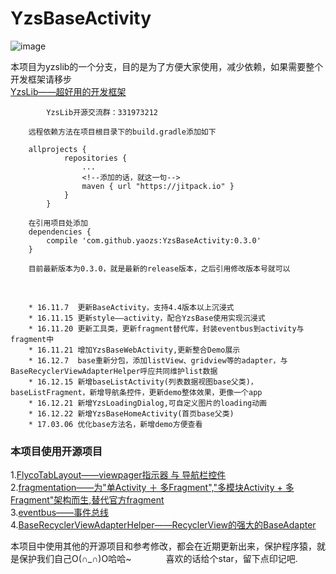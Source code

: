 # YzsBaseActivity
 ![image](https://github.com/yaozs/YzsLib/blob/master/app/src/main/res/mipmap-xxxhdpi/icon.png)<br />

本项目为yzslib的一个分支，目的是为了方便大家使用，减少依赖，如果需要整个开发框架请移步<br />
[YzsLib——超好用的开发框架](https://github.com/yaozs/YzsLib)

            YzsLib开源交流群：331973212

        远程依赖方法在项目根目录下的build.gradle添加如下

        allprojects {
        		repositories {
        			...
        			<!--添加的话，就这一句-->
        			maven { url "https://jitpack.io" }
        		}
        	}

        在引用项目处添加
        dependencies {
            compile 'com.github.yaozs:YzsBaseActivity:0.3.0'
        }

        目前最新版本为0.3.0，就是最新的release版本，之后引用修改版本号就可以

  
        
        * 16.11.7  更新BaseActivity，支持4.4版本以上沉浸式
        * 16.11.15 更新style——activity，配合YzsBase使用实现沉浸式
        * 16.11.20 更新工具类，更新fragment替代库，封装eventbus到activity与fragment中
        * 16.11.21 增加YzsBaseWebActivity,更新整合Demo展示
        * 16.12.7  base重新分包，添加listView、gridview等的adapter，与BaseRecyclerViewAdapterHelper呼应共同维护list数据
        * 16.12.15 新增baseListActivity(列表数据视图base父类)，baseListFragment，新增导航条控件，更新demo整体效果，更像一个app
        * 16.12.21 新增YzsLoadingDialog,可自定义图片的loading动画
        * 16.12.22 新增YzsBaseHomeActivity(首页base父类)
        * 17.03.06 优化base方法名，新增demo方便查看

### 本项目使用开源项目
1.[FlycoTabLayout——viewpager指示器 与 导航栏控件](https://github.com/H07000223/FlycoTabLayout)<br />
2.[fragmentation——为"单Activity ＋ 多Fragment","多模块Activity + 多Fragment"架构而生,替代官方fragment](https://github.com/YoKeyword/Fragmentation)<br />
3.[eventbus——事件总线](https://github.com/greenrobot/EventBus)<br />
4.[BaseRecyclerViewAdapterHelper——RecyclerView的强大的BaseAdapter](https://github.com/CymChad/BaseRecyclerViewAdapterHelper)<br />


本项目中使用其他的开源项目和参考修改，都会在近期更新出来，保护程序猿，就是保护我们自己O(∩_∩)O哈哈~
       
        喜欢的话给个star，留下点印记吧.
